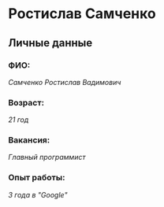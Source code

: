 # Ростислав Самченко 

## Личные данные
### ФИО:
*Самченко Ростислав Вадимович*
### Возраст:
*21 год*
### Вакансия:
*Главный программист*
### Опыт работы:
*3 года в "Google"*

